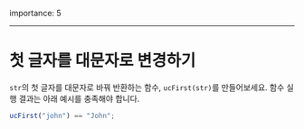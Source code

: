 importance: 5

---

# 첫 글자를 대문자로 변경하기

`str`의 첫 글자를 대문자로 바꿔 반환하는 함수, `ucFirst(str)`를 만들어보세요. 함수 실행 결과는 아래 예시를 충족해야 합니다.

```js
ucFirst("john") == "John";
```

